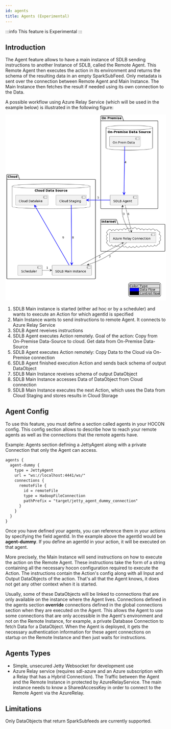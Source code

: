 ```yaml
---
id: agents
title: Agents (Experimental)
---
```


:::info
This feature is Experimental 
:::

## Introduction

The Agent feature allows to have a main instance of SDLB sending instructions to another Instance of SDLB, called the Remote Agent.
This Remote Agent then executes the action in its environment and returns the schema of the resulting data in an empty SparkSubFeed.
Only metadata is sent over the connection between Remote Agent and Main Instance.
The Main Instance then fetches the result if needed using its own connection to the Data.

A possible workflow using Azure Relay Service (which will be used in the example below) is illustrated in the following figure:
<!-- Source located under ../puml/agents-example.puml -->
![Image](../images/agents-example.png)

1. SDLB Main instance is started (either ad hoc or by a scheduler) and wants to execute an Action for which agentId is specified
2. Main Instance wants to send instructions to remote Agent. It connects to Azure Relay Service
3. SDLB Agent reveives instructions 
4. SDLB Agent executes Action remotely. Goal of the action: Copy from On-Premise Data-Source to cloud. Get data from On-Premise Data-Source
5. SDLB Agent executes Action remotely: Copy Data to the Cloud via On-Premise connection
6. SDLB Agent finished execution Action and sends back schema of output DataObject
7. SDLB Main Instance reveives schema of output DataObject
8. SDLB Main Instance accesses Data of DataObject from Cloud connection
9. SDLB Main Instance executes the next Action, which uses the Data from Cloud Staging and stores results in Cloud Storage

## Agent Config

To use this feature, you must define a section called agents in your HOCON config.
This config section allows to describe how to reach your remote agents as well as the connections that the remote agents have.

Example: Agents section defining a JettyAgent along with a private Connection that only the Agent can access.
```
agents {
  agent-dummy {
    type = JettyAgent
    url = "ws://localhost:4441/ws/"
    connections {
      remoteFile {
        id = remoteFile
        type = HadoopFileConnection
        pathPrefix = "target/jetty_agent_dummy_connection"
      }
    }
  }
}
```

Once you have defined your agents, you can reference them in your actions by specifying the field agentId.
In the example above the agentId would be **agent-dummy**.
If you define an agentId in your action, it will be executed on that agent.

More precisely, the Main Instance will send instructions on how to execute the action on the Remote Agent.
These instructions take the form of a string containing all the necessary hocon configuration required to execute the Action.
The instructions contain the Action's config along with all Input and Output DataObjects of the action. 
That's all that the Agent knows, it does not get any other context when it is started.

Usually, some of these DataObjects will be linked to connections that are only available on the instance where the Agent lives.
Connections defined in the agents section **override** connections defined in the global connections section when they are executed on the Agent.
This allows the Agent to use some connections that are only accessible in the Agent's environment and not on the Remote Instance, for example, a private Database Connection to fetch Data for a DataObject.
When the Agent is deployed, it gets the necessary authentication information for these agent connections on startup on the Remote Instance and then just waits for instructions.

## Agents Types

- Simple, unsecured Jetty Websocket for development use
- Azure Relay service (requires sdl-azure and an Azure subscription with a Relay that has a Hybrid Connection). The Traffic between the Agent and the Remote Instance in protected by AzureRelayService. The main instance needs to know a SharedAccessKey in order to connect to the Remote Agent via the AzureRelay.

## Limitations
Only DataObjects that return SparkSubfeeds are currently supported.

